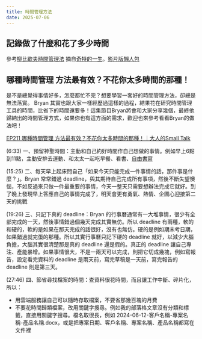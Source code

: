 ```yaml
---
title: 時間管理方法
date: 2025-07-06
---
```

## 記錄做了什麼和花了多少時間

參考[柳比歇夫時間管理法](https://hiproficiency.com/time-management/) 摘自[奇特的一生](https://bailushuyuan.org/%E5%A5%87%E7%89%B9%E7%9A%84%E4%B8%80%E7%94%9F)。[影片版懶人包](https://www.youtube.com/watch?v=-EbFcCV-Kbo)

## 哪種時間管理 方法最有效？不花你太多時間的那種！

是不是總覺得事情好多，怎麼都忙不完？想要學習一套好的時間管理方法，卻總是無法落實。 Bryan 其實也跟大家一樣經歷過這樣的過程，結果花在研究時間管理工具的時間，比省下的時間還要多！這集節目Bryan將會和大家分享幾個，最終他歸納出的時間管理方式，如果你也有這方面的需求，歡迎也來參考看看Bryan的做法吧！

[EP211 哪種時間管理 方法最有效？不花你太多時間的那種！｜大人的Small Talk](https://www.youtube.com/watch?v=rDXJuSiC5Jk)

(6:33) 一、預留神聖時間：主動和自己約好時間作自己想做的事情。例如早上6點到11點，主動安排去運動、和太太一起吃早餐、看書、[自由書寫](https://zh.wikipedia.org/zh-tw/%E8%87%AA%E7%94%B1%E5%AF%AB%E4%BD%9C)

(15:25) 二、每天早上起床問自己「如果今天只能完成一件事情的話，那件事是什麼？」。Bryan 常常錯過 deadline，與其期待自己完成所有事項，然後不斷失望懊惱，不如反過來只做一件最重要的事情，今天一整天只需要想辦法完成它就好。到了晚上發現早上答應自己的事情完成了，明天會更有勇氣、熱情、企圖心迎接第二天的挑戰

(19:26) 三、只記下真的 deadline：Bryan 的行事曆通常有一大堆事情，很少有全部完成的一天，然後事情錯過個幾天完成其實無仿。所以 deadline 有兩種，軟的和硬的，軟的是如果在那天完成的話很好，沒有也無仿。硬的是例如期末考日期，如果錯過就完蛋的那種。所以其實行事曆只記下硬的 deadline 就好，以減少大腦負擔，大腦其實很清楚那是真的 deadline 還是假的。真正的 deadline 讓自己專注、產能暴增。如果事情很大，不是一兩天可以完成，則把它切成幾塊，例如寫報告，設定看完資料的 deadline 是兩天前，寫完草稿是一天前，寫完報告的 deadline 則是第三天。

(27:46) 四、節省尋找檔案的時間：查資料很花時間，而且讓工作中斷、碎片化，所以：

- 用雲端服務讓自己可以隨時存取檔案，不要省那幾百塊的月費
- 不要花時間歸類檔案，改用關鍵字搜尋。例如我的部落格文章沒有分類和標籤，直接用關鍵字搜尋。檔名取很長，例如 2024-06-12-客戶名稱-專案名稱-產品名稱.docx，或是把專案日期、客戶名稱、專案名稱、產品名稱都寫在文件裡

